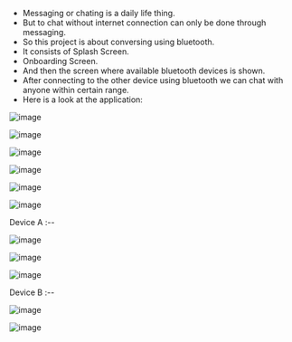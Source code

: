 - Messaging or chating is a daily life thing.
- But to chat without internet connection can only be done through messaging.
- So this project is about conversing using bluetooth.
- It consists of Splash Screen.
- Onboarding Screen.
- And then the screen where available bluetooth devices is shown.
- After connecting to the other device using bluetooth we can chat with anyone within certain range.
- Here is a look at the application:

![image](https://user-images.githubusercontent.com/69072470/124424823-4f8d9600-dd85-11eb-8b50-1759d078c52d.png) 


![image](https://user-images.githubusercontent.com/69072470/124424846-574d3a80-dd85-11eb-8bb5-a8907c24f014.png)


![image](https://user-images.githubusercontent.com/69072470/124424875-5e744880-dd85-11eb-9935-c48a8cf8fa52.png)  


![image](https://user-images.githubusercontent.com/69072470/124424897-68964700-dd85-11eb-9923-6418821fec18.png)


![image](https://user-images.githubusercontent.com/69072470/124424910-6cc26480-dd85-11eb-832a-e1bb5800274c.png)  


![image](https://user-images.githubusercontent.com/69072470/124424924-73e97280-dd85-11eb-842a-f5e8b2e834d7.png)


Device A :--


![image](https://user-images.githubusercontent.com/69072470/124424957-8368bb80-dd85-11eb-8867-a6a9d2830dcb.png)  


![image](https://user-images.githubusercontent.com/69072470/124424967-882d6f80-dd85-11eb-9a0d-cc5771bcb1fb.png)  


![image](https://user-images.githubusercontent.com/69072470/124424985-8cf22380-dd85-11eb-8532-ec97b14eb8f5.png)


Device B :--


![image](https://user-images.githubusercontent.com/69072470/124425040-9da29980-dd85-11eb-8070-db45c4660290.png) 


![image](https://user-images.githubusercontent.com/69072470/124425021-97acb880-dd85-11eb-85ba-3ca71dfa7d8f.png)  
